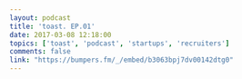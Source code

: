 ```yaml
---
layout: podcast
title: 'toast. EP.01'
date: 2017-03-08 12:18:00
topics: ['toast', 'podcast', 'startups', 'recruiters']
comments: false
link: "https://bumpers.fm/_/embed/b3063bpj7dv00142dtg0"
---
```

